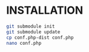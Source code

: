 INSTALLATION
============
```sh
git submodule init
git submodule update
cp conf.php-dist conf.php
nano conf.php
```
